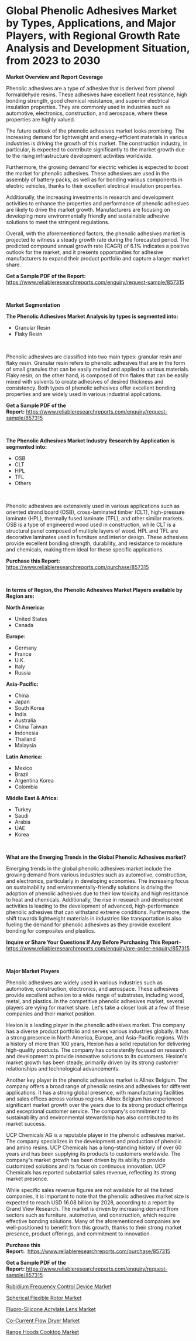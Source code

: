 <p><h1>Global Phenolic Adhesives Market by Types, Applications, and Major Players, with Regional Growth Rate Analysis and Development Situation, from 2023 to 2030</h1></p><p><strong>Market Overview and Report Coverage</strong></p>
<p><p>Phenolic adhesives are a type of adhesive that is derived from phenol formaldehyde resins. These adhesives have excellent heat resistance, high bonding strength, good chemical resistance, and superior electrical insulation properties. They are commonly used in industries such as automotive, electronics, construction, and aerospace, where these properties are highly valued.</p><p>The future outlook of the phenolic adhesives market looks promising. The increasing demand for lightweight and energy-efficient materials in various industries is driving the growth of this market. The construction industry, in particular, is expected to contribute significantly to the market growth due to the rising infrastructure development activities worldwide.</p><p>Furthermore, the growing demand for electric vehicles is expected to boost the market for phenolic adhesives. These adhesives are used in the assembly of battery packs, as well as for bonding various components in electric vehicles, thanks to their excellent electrical insulation properties.</p><p>Additionally, the increasing investments in research and development activities to enhance the properties and performance of phenolic adhesives are likely to drive the market growth. Manufacturers are focusing on developing more environmentally friendly and sustainable adhesive solutions to meet the stringent regulations.</p><p>Overall, with the aforementioned factors, the phenolic adhesives market is projected to witness a steady growth rate during the forecasted period. The predicted compound annual growth rate (CAGR) of 6.1% indicates a positive outlook for the market, and it presents opportunities for adhesive manufacturers to expand their product portfolio and capture a larger market share.</p></p>
<p><strong>Get a Sample PDF of the Report:</strong> <a href="https://www.reliableresearchreports.com/enquiry/request-sample/857315">https://www.reliableresearchreports.com/enquiry/request-sample/857315</a></p>
<p>&nbsp;</p>
<p><strong>Market Segmentation</strong></p>
<p><strong>The Phenolic Adhesives Market Analysis by types is segmented into:</strong></p>
<p><ul><li>Granular Resin</li><li>Flaky Resin</li></ul></p>
<p>&nbsp;</p>
<p><p>Phenolic adhesives are classified into two main types: granular resin and flaky resin. Granular resin refers to phenolic adhesives that are in the form of small granules that can be easily melted and applied to various materials. Flaky resin, on the other hand, is composed of thin flakes that can be easily mixed with solvents to create adhesives of desired thickness and consistency. Both types of phenolic adhesives offer excellent bonding properties and are widely used in various industrial applications.</p></p>
<p><strong>Get a Sample PDF of the Report:</strong>&nbsp;<a href="https://www.reliableresearchreports.com/enquiry/request-sample/857315">https://www.reliableresearchreports.com/enquiry/request-sample/857315</a></p>
<p>&nbsp;</p>
<p><strong>The Phenolic Adhesives Market Industry Research by Application is segmented into:</strong></p>
<p><ul><li>OSB</li><li>CLT</li><li>HPL</li><li>TFL</li><li>Others</li></ul></p>
<p>&nbsp;</p>
<p><p>Phenolic adhesives are extensively used in various applications such as oriented strand board (OSB), cross-laminated timber (CLT), high-pressure laminate (HPL), thermally fused laminate (TFL), and other similar markets. OSB is a type of engineered wood used in construction, while CLT is a structural panel composed of multiple layers of wood. HPL and TFL are decorative laminates used in furniture and interior design. These adhesives provide excellent bonding strength, durability, and resistance to moisture and chemicals, making them ideal for these specific applications.</p></p>
<p><strong>Purchase this Report:</strong>&nbsp; <a href="https://www.reliableresearchreports.com/purchase/857315">https://www.reliableresearchreports.com/purchase/857315</a></p>
<p>&nbsp;</p>
<p><strong>In terms of Region, the Phenolic Adhesives Market Players available by Region are:</strong></p>
<p>
    <p> <strong> North America: </strong>
        <ul>
            <li>United States</li>
            <li>Canada</li>
        </ul>
        </p> 
    <p> <strong> Europe: </strong>
        <ul>
            <li>Germany</li>
            <li>France</li>
            <li>U.K.</li>
            <li>Italy</li>
            <li>Russia</li>
        </ul>
        </p> 
    <p> <strong> Asia-Pacific: </strong>
        <ul>
            <li>China</li>
            <li>Japan</li>
            <li>South Korea</li>
            <li>India</li>
            <li>Australia</li>
            <li>China Taiwan</li>
            <li>Indonesia</li>
            <li>Thailand</li>
            <li>Malaysia</li>
        </ul>
        </p> 
    <p> <strong> Latin America: </strong>
        <ul>
            <li>Mexico</li>
            <li>Brazil</li>
            <li>Argentina Korea</li>
            <li>Colombia</li>
        </ul>
        </p> 
    <p> <strong> Middle East & Africa: </strong>
        <ul>
            <li>Turkey</li>
            <li>Saudi</li>
            <li>Arabia</li>
            <li>UAE</li>
            <li>Korea</li>
        </ul>
    </p>
    </p>
<p>&nbsp;</p>
<p><strong>What are the Emerging Trends in the Global Phenolic Adhesives market?</strong></p>
<p><p>Emerging trends in the global phenolic adhesives market include the growing demand from various industries such as automotive, construction, and electronics, particularly in developing economies. The increasing focus on sustainability and environmentally-friendly solutions is driving the adoption of phenolic adhesives due to their low toxicity and high resistance to heat and chemicals. Additionally, the rise in research and development activities is leading to the development of advanced, high-performance phenolic adhesives that can withstand extreme conditions. Furthermore, the shift towards lightweight materials in industries like transportation is also fueling the demand for phenolic adhesives as they provide excellent bonding for composites and plastics.</p></p>
<p><strong>Inquire or Share Your Questions If Any Before Purchasing This Report</strong>- <a href="https://www.reliableresearchreports.com/enquiry/pre-order-enquiry/857315">https://www.reliableresearchreports.com/enquiry/pre-order-enquiry/857315</a></p>
<p>&nbsp;</p>
<p><strong>Major Market Players</strong></p>
<p><p>Phenolic adhesives are widely used in various industries such as automotive, construction, electronics, and aerospace. These adhesives provide excellent adhesion to a wide range of substrates, including wood, metal, and plastics. In the competitive phenolic adhesives market, several players are vying for market share. Let's take a closer look at a few of these companies and their market position.</p><p>Hexion is a leading player in the phenolic adhesives market. The company has a diverse product portfolio and serves various industries globally. It has a strong presence in North America, Europe, and Asia-Pacific regions. With a history of more than 100 years, Hexion has a solid reputation for delivering high-quality products. The company has consistently focused on research and development to provide innovative solutions to its customers. Hexion's market growth has been steady, primarily driven by its strong customer relationships and technological advancements.</p><p>Another key player in the phenolic adhesives market is Allnex Belgium. The company offers a broad range of phenolic resins and adhesives for different applications. It has a strong global presence, with manufacturing facilities and sales offices across various regions. Allnex Belgium has experienced significant market growth over the years due to its strong product offerings and exceptional customer service. The company's commitment to sustainability and environmental stewardship has also contributed to its market success.</p><p>UCP Chemicals AG is a reputable player in the phenolic adhesives market. The company specializes in the development and production of phenolic and amino resins. UCP Chemicals has a long-standing history of over 60 years and has been supplying its products to customers worldwide. The company's market growth has been driven by its ability to provide customized solutions and its focus on continuous innovation. UCP Chemicals has reported substantial sales revenue, reflecting its strong market presence.</p><p>While specific sales revenue figures are not available for all the listed companies, it is important to note that the phenolic adhesives market size is expected to reach USD 16.08 billion by 2028, according to a report by Grand View Research. The market is driven by increasing demand from sectors such as furniture, automotive, and construction, which require effective bonding solutions. Many of the aforementioned companies are well-positioned to benefit from this growth, thanks to their strong market presence, product offerings, and commitment to innovation.</p></p>
<p><strong>Purchase this Report:</strong>&nbsp;&nbsp;<a href="https://www.reliableresearchreports.com/purchase/857315">https://www.reliableresearchreports.com/purchase/857315</a></p>
<p></p>
<p><strong>Get a Sample PDF of the Report:</strong>&nbsp;<a href="https://www.reliableresearchreports.com/enquiry/request-sample/857315">https://www.reliableresearchreports.com/enquiry/request-sample/857315</a></p>
<p><p><a href="https://medium.com/@aniket.reportprime23/rubidium-frequency-control-device-market-trends-forecast-and-competitive-analysis-to-2030-1888f7afd6fa">Rubidium Frequency Control Device Market</a></p><p><a href="https://medium.com/@colinom786578/spherical-flexible-rotor-market-trends-forecast-and-competitive-analysis-to-2030-0cdfc35603e5">Spherical Flexible Rotor Market</a></p><p><a href="https://medium.com/@blockchainbaron55/fluoro-silicone-acrylate-lens-market-analysis-and-sze-forecasted-for-period-from-2023-to-2030-3fa90bce1ea3">Fluoro-Silicone Acrylate Lens Market</a></p><p><a href="https://medium.com/@sandramurphy56/co-current-flow-dryer-market-size-cagr-trends-2024-2030-cb2a01aeab48">Co-Current Flow Dryer Market</a></p><p><a href="https://medium.com/@sheilahaley2023/range-hoods-cooktop-market-size-reveals-the-best-marketing-channels-in-global-industry-7624dc0475e3">Range Hoods Cooktop Market</a></p></p>
